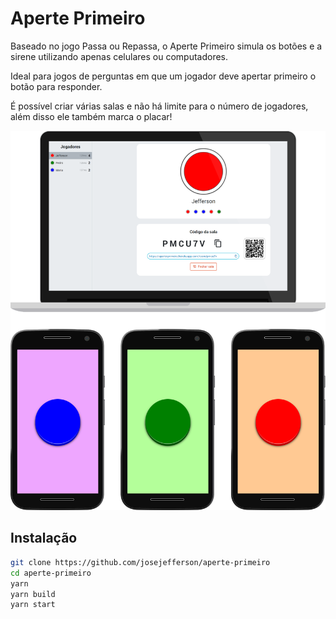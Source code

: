 # Aperte Primeiro

Baseado no jogo Passa ou Repassa, o Aperte Primeiro simula os botões e a sirene utilizando apenas celulares ou computadores.

Ideal para jogos de perguntas em que um jogador deve apertar primeiro o botão para responder.

É possível criar várias salas e não há limite para o número de jogadores, além disso ele também marca o placar!

![Demonstração](demo.png)

## Instalação
```sh
git clone https://github.com/josejefferson/aperte-primeiro
cd aperte-primeiro
yarn
yarn build
yarn start
```
